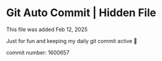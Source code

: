# Git Auto Commit | Hidden File

This file was added Feb 12, 2025

Just for fun and keeping my daily git commit active 🤪

commit number: 1600657
